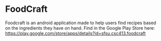 # FoodCraft

Foodcraft is an android application made to help users find recipes based on the ingredients they have on hand. Find in the Google Play Store here: https://play.google.com/store/apps/details?id=sfsu.csc413.foodcraft
